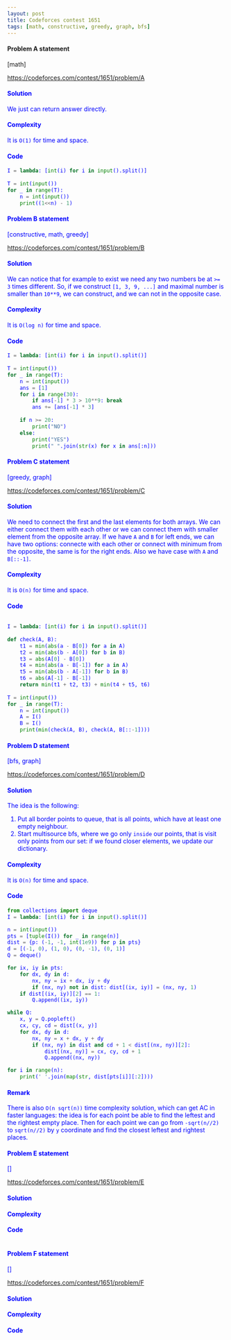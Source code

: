 ```yaml
---
layout: post
title: Codeforces contest 1651
tags: [math, constructive, greedy, graph, bfs]
---
```


#### Problem A statement
[math]

<a href="https://codeforces.com/contest/1651/problem/A"> <font color = blue>https://codeforces.com/contest/1651/problem/A

#### Solution
We just can return answer directly.

#### Complexity
It is `O(1)` for time and space.

#### Code
```python
I = lambda: [int(i) for i in input().split()]
 
T = int(input())
for _ in range(T):
    n = int(input())
    print((1<<n) - 1)
```


#### Problem B statement
[constructive, math, greedy]

<a href="https://codeforces.com/contest/1651/problem/B"> <font color = blue>https://codeforces.com/contest/1651/problem/B

#### Solution
We can notice that for example to exist we need any two numbers be at `>= 3` times different. So, if we construct `[1, 3, 9, ...]` and maximal number is smaller than `10**9`, we can construct, and we can not in the opposite case.

#### Complexity
It is `O(log n)` for time and space.

#### Code
```python
I = lambda: [int(i) for i in input().split()]
 
T = int(input())
for _ in range(T):
    n = int(input())
    ans = [1]
    for i in range(30):
        if ans[-1] * 3 > 10**9: break
        ans += [ans[-1] * 3]
 
    if n >= 20:
        print("NO")
    else:
        print("YES")
        print(" ".join(str(x) for x in ans[:n]))
```


#### Problem C statement
[greedy, graph]

<a href="https://codeforces.com/contest/1651/problem/C"> <font color = blue>https://codeforces.com/contest/1651/problem/C

#### Solution
We need to connect the first and the last elements for both arrays. We can either connect them with each other or we can connect them with smaller element from the opposite array. If we have `A` and `B` for left ends, we can have two options: connecte with each other or connect with minimum from the opposite, the same is for the right ends. Also we have case with `A` and `B[::-1]`.

#### Complexity
It is `O(n)` for time and space.

#### Code
```python

I = lambda: [int(i) for i in input().split()]
 
def check(A, B):
    t1 = min(abs(a - B[0]) for a in A)
    t2 = min(abs(b - A[0]) for b in B)
    t3 = abs(A[0] - B[0])
    t4 = min(abs(a - B[-1]) for a in A)
    t5 = min(abs(b - A[-1]) for b in B)
    t6 = abs(A[-1] - B[-1])
    return min(t1 + t2, t3) + min(t4 + t5, t6)
 
T = int(input())
for _ in range(T):
    n = int(input())
    A = I()
    B = I()
    print(min(check(A, B), check(A, B[::-1])))
```


#### Problem D statement
[bfs, graph]

<a href="https://codeforces.com/contest/1651/problem/D"> <font color = blue>https://codeforces.com/contest/1651/problem/D


#### Solution
The idea is the following:
1. Put all border points to queue, that is all points, which have at least one empty neighbour.
2. Start multisource bfs, where we go only `inside` our points, that is visit only points from our set: if we found closer elements, we update our dictionary.

#### Complexity
It is `O(n)` for time and space.

#### Code
```python
from collections import deque
I = lambda: [int(i) for i in input().split()]

n = int(input())
pts = [tuple(I()) for _ in range(n)]
dist = {p: (-1, -1, int(1e9)) for p in pts}
d = [(-1, 0), (1, 0), (0, -1), (0, 1)]
Q = deque()

for ix, iy in pts:
    for dx, dy in d:
        nx, ny = ix + dx, iy + dy
        if (nx, ny) not in dist: dist[(ix, iy)] = (nx, ny, 1)
    if dist[(ix, iy)][2] == 1:
        Q.append((ix, iy))

while Q:
    x, y = Q.popleft()
    cx, cy, cd = dist[(x, y)]
    for dx, dy in d:
        nx, ny = x + dx, y + dy
        if (nx, ny) in dist and cd + 1 < dist[(nx, ny)][2]:
            dist[(nx, ny)] = cx, cy, cd + 1
            Q.append((nx, ny))

for i in range(n):
    print(' '.join(map(str, dist[pts[i]][:2])))
```

#### Remark
There is also `O(n sqrt(n))` time complexity solution, which can get AC in faster languages: the idea is for each point be able to find the leftest and the rightest empty place. Then for each point we can go from `-sqrt(n//2)` to `sqrt(n//2)` by `y` coordinate and find the closest leftest and rightest places.


#### Problem E statement
[]

<a href="https://codeforces.com/contest/1651/problem/E"> <font color = blue>https://codeforces.com/contest/1651/problem/E


#### Solution

#### Complexity

#### Code
```python

```


#### Problem F statement
[]

<a href="https://codeforces.com/contest/1651/problem/F"> <font color = blue>https://codeforces.com/contest/1651/problem/F


#### Solution

#### Complexity

#### Code
```python

```